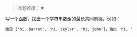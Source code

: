 > 本题难度：★

写一个函数，找出一个字符串数组的最长共同前缀。例如：

```
给定 ['hi, barret', 'hi, skylar', 'hi, john']，输出 'hi, '
```

